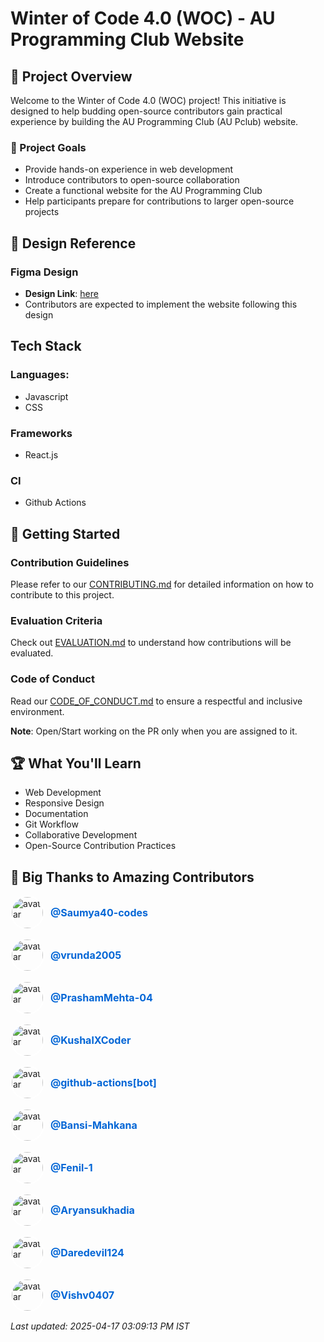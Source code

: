 # Winter of Code 4.0 (WOC) - AU Programming Club Website

## 📌 Project Overview

Welcome to the Winter of Code 4.0 (WOC) project! This initiative is designed to help budding open-source contributors gain practical experience by building the AU Programming Club (AU Pclub) website.

### 🎯 Project Goals

- Provide hands-on experience in web development
- Introduce contributors to open-source collaboration
- Create a functional website for the AU Programming Club
- Help participants prepare for contributions to larger open-source projects

## 🎨 Design Reference

### Figma Design

- **Design Link**: [here](https://www.figma.com/design/kHauIvxVeOb8diy8jO6jJd/Website?node-id=0-1&t=VaLTx4vGpSXga6dU-1)
- Contributors are expected to implement the website following this design

## Tech Stack

### Languages:

- Javascript
- CSS

### Frameworks

- React.js

### CI

- Github Actions

## 🚀 Getting Started

### Contribution Guidelines

Please refer to our [CONTRIBUTING.md](CONTRIBUTING.md) for detailed information on how to contribute to this project.

### Evaluation Criteria

Check out [EVALUATION.md](EVALUATION.md) to understand how contributions will be evaluated.

### Code of Conduct

Read our [CODE_OF_CONDUCT.md](CODE_OF_CONDUCT.md) to ensure a respectful and inclusive environment.

**Note**: Open/Start working on the PR only when you are assigned to it.

## 🏆 What You'll Learn

- Web Development
- Responsive Design
- Documentation
- Git Workflow
- Collaborative Development
- Open-Source Contribution Practices

## 🎉 Big Thanks to Amazing Contributors

<p style="display: flex; align-items: center; margin-bottom: 8px;">
  <img src="https://avatars.githubusercontent.com/u/115284013?v=4" alt="avatar" style="width:50px; height:50px; border-radius:50%; margin-right: 10px; border: 2px solid #fff;" />
  <a href="https://github.com/Saumya40-codes" style="font-size: 16px; color: #0366d6; text-decoration: none; font-weight: bold;">@Saumya40-codes</a>
</p>
<p style="display: flex; align-items: center; margin-bottom: 8px;">
  <img src="https://avatars.githubusercontent.com/u/121624195?v=4" alt="avatar" style="width:50px; height:50px; border-radius:50%; margin-right: 10px; border: 2px solid #fff;" />
  <a href="https://github.com/vrunda2005" style="font-size: 16px; color: #0366d6; text-decoration: none; font-weight: bold;">@vrunda2005</a>
</p>
<p style="display: flex; align-items: center; margin-bottom: 8px;">
  <img src="https://avatars.githubusercontent.com/u/133197683?v=4" alt="avatar" style="width:50px; height:50px; border-radius:50%; margin-right: 10px; border: 2px solid #fff;" />
  <a href="https://github.com/PrashamMehta-04" style="font-size: 16px; color: #0366d6; text-decoration: none; font-weight: bold;">@PrashamMehta-04</a>
</p>
<p style="display: flex; align-items: center; margin-bottom: 8px;">
  <img src="https://avatars.githubusercontent.com/u/168859142?v=4" alt="avatar" style="width:50px; height:50px; border-radius:50%; margin-right: 10px; border: 2px solid #fff;" />
  <a href="https://github.com/KushalXCoder" style="font-size: 16px; color: #0366d6; text-decoration: none; font-weight: bold;">@KushalXCoder</a>
</p>
<p style="display: flex; align-items: center; margin-bottom: 8px;">
  <img src="https://avatars.githubusercontent.com/in/15368?v=4" alt="avatar" style="width:50px; height:50px; border-radius:50%; margin-right: 10px; border: 2px solid #fff;" />
  <a href="https://github.com/github-actions[bot]" style="font-size: 16px; color: #0366d6; text-decoration: none; font-weight: bold;">@github-actions[bot]</a>
</p>
<p style="display: flex; align-items: center; margin-bottom: 8px;">
  <img src="https://avatars.githubusercontent.com/u/174823921?v=4" alt="avatar" style="width:50px; height:50px; border-radius:50%; margin-right: 10px; border: 2px solid #fff;" />
  <a href="https://github.com/Bansi-Mahkana" style="font-size: 16px; color: #0366d6; text-decoration: none; font-weight: bold;">@Bansi-Mahkana</a>
</p>
<p style="display: flex; align-items: center; margin-bottom: 8px;">
  <img src="https://avatars.githubusercontent.com/u/179408243?v=4" alt="avatar" style="width:50px; height:50px; border-radius:50%; margin-right: 10px; border: 2px solid #fff;" />
  <a href="https://github.com/Fenil-1" style="font-size: 16px; color: #0366d6; text-decoration: none; font-weight: bold;">@Fenil-1</a>
</p>
<p style="display: flex; align-items: center; margin-bottom: 8px;">
  <img src="https://avatars.githubusercontent.com/u/126433929?v=4" alt="avatar" style="width:50px; height:50px; border-radius:50%; margin-right: 10px; border: 2px solid #fff;" />
  <a href="https://github.com/Aryansukhadia" style="font-size: 16px; color: #0366d6; text-decoration: none; font-weight: bold;">@Aryansukhadia</a>
</p>
<p style="display: flex; align-items: center; margin-bottom: 8px;">
  <img src="https://avatars.githubusercontent.com/u/174343150?v=4" alt="avatar" style="width:50px; height:50px; border-radius:50%; margin-right: 10px; border: 2px solid #fff;" />
  <a href="https://github.com/Daredevil124" style="font-size: 16px; color: #0366d6; text-decoration: none; font-weight: bold;">@Daredevil124</a>
</p>
<p style="display: flex; align-items: center; margin-bottom: 8px;">
  <img src="https://avatars.githubusercontent.com/u/126045993?v=4" alt="avatar" style="width:50px; height:50px; border-radius:50%; margin-right: 10px; border: 2px solid #fff;" />
  <a href="https://github.com/Vishv0407" style="font-size: 16px; color: #0366d6; text-decoration: none; font-weight: bold;">@Vishv0407</a>
</p>

<p><i>Last updated: 2025-04-17 03:09:13 PM IST</i></p>

